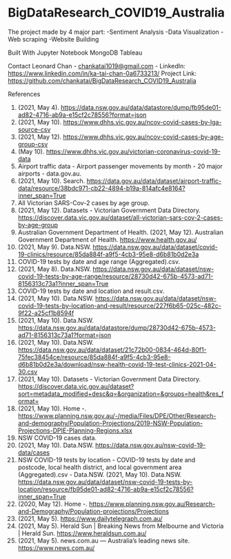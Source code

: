 # BigDataResearch_COVID19_Australia

The project made by 4 major part:
-Sentiment Analysis
-Data Visualization
-Web scraping
-Website Building

Built With
Jupyter Notebook
MongoDB
Tableau

Contact
Leonard Chan - chankatai1019@gmail.com - LinkedIn: https://www.linkedin.com/in/ka-tai-chan-0a6733213/
Project Link: https://github.com/chankatai/BigDataResearch_COVID19_Australia


References
1. (2021, May 4). https://data.nsw.gov.au/data/datastore/dump/fb95de01-ad82-4716-ab9a-e15cf2c78556?format=json
2. (2021, May 10). https://www.dhhs.vic.gov.au/ncov-covid-cases-by-lga-source-csv
3. (2021, May 12). https://www.dhhs.vic.gov.au/ncov-covid-cases-by-age-group-csv
4. (May 10). https://www.dhhs.vic.gov.au/victorian-coronavirus-covid-19-data
5. Airport traffic data - Airport passenger movements by month - 20 major airports - data.gov.au.
6. (2021, May 10). Search. https://data.gov.au/data/dataset/airport-traffic-data/resource/38bdc971-cb22-4894-b19a-814afc4e8164?inner_span=True
7. All Victorian SARS-Cov-2 cases by age group.
8. (2021, May 12). Datasets - Victorian Government Data Directory. https://discover.data.vic.gov.au/dataset/all-victorian-sars-cov-2-cases-by-age-group
9. Australian Government Department of Health. (2021, May 12). Australian Government Department of Health. https://www.health.gov.au/
10. (2021, May 9). Data.NSW. https://data.nsw.gov.au/data/dataset/covid-19-clinics/resource/85da884f-a9f5-4cb3-95e8-d6b81b0d2e3a
11. COVID-19 tests by date and age range (Aggregated).csv.
12. (2021, May 8). Data.NSW. https://data.nsw.gov.au/data/dataset/nsw-covid-19-tests-by-age-range/resource/28730d42-675b-4573-ad71-8156313c73a1?inner_span=True
13. COVID-19 tests by date and location and result.csv.
14. (2021, May 10). Data.NSW. https://data.nsw.gov.au/data/dataset/nsw-covid-19-tests-by-location-and-result/resource/227f6b65-025c-482c-9f22-a25cf1b8594f
15. (2021, May 10). Data.NSW. https://data.nsw.gov.au/data/datastore/dump/28730d42-675b-4573-ad71-8156313c73a1?format=json
16. (2021, May 10). Data.NSW. https://data.nsw.gov.au/data/dataset/21c72b00-0834-464d-80f1-75fec38454ce/resource/85da884f-a9f5-4cb3-95e8-d6b81b0d2e3a/download/nsw-health-covid-19-test-clinics-2021-04-30.csv
17. (2021, May 10). Datasets - Victorian Government Data Directory. https://discover.data.vic.gov.au/dataset?sort=metadata_modified+desc&q=&organization=&groups=health&res_format=
18. (2021, May 10). Home -. https://www.planning.nsw.gov.au/-/media/Files/DPE/Other/Research-and-demography/Population-Projections/2019-NSW-Population-Projections-DPIE-Planning-Regions.xlsx
19. NSW COVID-19 cases data.
20. (2021, May 10). Data.NSW. https://data.nsw.gov.au/nsw-covid-19-data/cases
21. NSW COVID-19 tests by location - COVID-19 tests by date and postcode, local health district, and local government area (Aggregated).csv - Data.NSW. (2021, May 10). Data.NSW. https://data.nsw.gov.au/data/dataset/nsw-covid-19-tests-by-location/resource/fb95de01-ad82-4716-ab9a-e15cf2c78556?inner_span=True
22. (2020, May 12). Home -. https://www.planning.nsw.gov.au/Research-and-Demography/Population-projections/Projections
23. (2021, May 5). https://www.dailytelegraph.com.au/
24. (2021, May 5). Herald Sun | Breaking News from Melbourne and Victoria | Herald Sun. https://www.heraldsun.com.au/
25. (2021, May 5). news.com.au — Australia’s leading news site. https://www.news.com.au/
